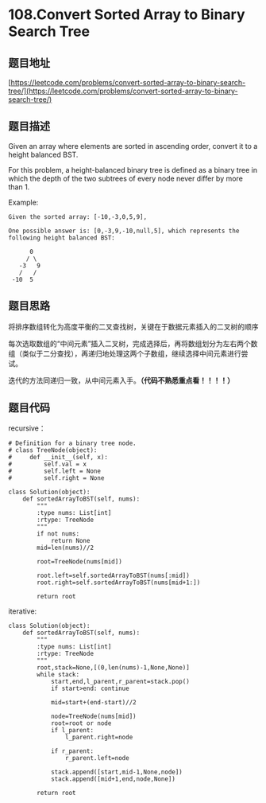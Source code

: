 108.Convert Sorted Array to Binary Search Tree
=================================================

题目地址
-------
[https://leetcode.com/problems/convert-sorted-array-to-binary-search-tree/](https://leetcode.com/problems/convert-sorted-array-to-binary-search-tree/)

题目描述
--------
Given an array where elements are sorted in ascending order, convert it to a height balanced BST.

For this problem, a height-balanced binary tree is defined as a binary tree in which the depth of the two subtrees of every node never differ by more than 1.

Example:
```
Given the sorted array: [-10,-3,0,5,9],

One possible answer is: [0,-3,9,-10,null,5], which represents the following height balanced BST:

      0
     / \
   -3   9
   /   /
 -10  5
```

题目思路
--------

将排序数组转化为高度平衡的二叉查找树，关键在于数据元素插入的二叉树的顺序

每次选取数组的“中间元素”插入二叉树，完成选择后，再将数组划分为左右两个数组（类似于二分查找），再递归地处理这两个子数组，继续选择中间元素进行尝试。

迭代的方法同递归一致，从中间元素入手。**（代码不熟悉重点看！！！！）**

题目代码
--------

recursive：

```
# Definition for a binary tree node.
# class TreeNode(object):
#     def __init__(self, x):
#         self.val = x
#         self.left = None
#         self.right = None

class Solution(object):
    def sortedArrayToBST(self, nums):
        """
        :type nums: List[int]
        :rtype: TreeNode
        """
        if not nums:
            return None
        mid=len(nums)//2
        
        root=TreeNode(nums[mid])
        
        root.left=self.sortedArrayToBST(nums[:mid])
        root.right=self.sortedArrayToBST(nums[mid+1:])
        
        return root
```

iterative:

```
class Solution(object):    
    def sortedArrayToBST(self, nums):
        """
        :type nums: List[int]
        :rtype: TreeNode
        """
        root,stack=None,[(0,len(nums)-1,None,None)]
        while stack:
            start,end,l_parent,r_parent=stack.pop()
            if start>end: continue
                
            mid=start+(end-start)//2
              
            node=TreeNode(nums[mid])
            root=root or node
            if l_parent:
                l_parent.right=node
            
            if r_parent:
                r_parent.left=node
            
            stack.append([start,mid-1,None,node])
            stack.append([mid+1,end,node,None])
            
        return root
 ```
